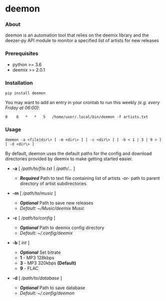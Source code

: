 # deemon


### About
deemon is an automation tool that relies on the deemix library and
the deezer-py API module to monitor a specified list of artists for new releases

### Prerequisites
* python >= 3.6
* deemix >= 2.0.1

### Installation

```pip install deemon```

You may want to add an entry in your crontab to run this weekly _(e.g. every Friday at 06:00)_:

```0    6   *   *   5   /home/user/.local/bin/deemon -f artists.txt```

### Usage
```
deemon -a <file|dir\> [ -m <dir\> ] [ -c <dir\> ] [ -b < 1 | 3 | 9 > ] [ -d <dir\> ]
```

By default, deemon uses the default paths for the config and download directories
provided by deemix to make getting started easier.

* **-a** [ _/path/to/file.txt_ | _/path/..._ ]

    * ***Required*** Path to text file containing list of artists -or- path to parent directory of artist subdirectories


* **-m** [ _/path/to/music_ ]

    * ***Optional*** Path to save new releases
    * _Default: ~/Music/deemix Music_
    

* **-c** [ _/path/to/config_ ]

    * ***Optional*** Path to deemix config directory
    * _Default: ~/.config/deemix_
    

* **-b** [ _int_ ]

    * ***Optional*** Set bitrate
    * **1** - MP3 128kbps
    * **3** - MP3 320kbps **(Default)**
    * **9** - FLAC


* **-d** [ _/path/to/database_ ]

    * ***Optional*** Path to save database
    * _Default: ~/.config/deemon_